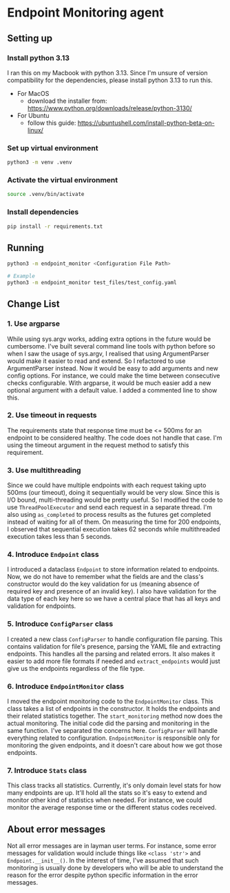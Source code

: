 # Endpoint Monitoring agent

## Setting up

### Install python 3.13
I ran this on my Macbook with python 3.13. Since I'm unsure of version compatibility for the dependencies, please install python 3.13 to run this.
* For MacOS
  * download the installer from: https://www.python.org/downloads/release/python-3130/
* For Ubuntu
  * follow this guide: https://ubuntushell.com/install-python-beta-on-linux/

### Set up virtual environment
```bash
python3 -m venv .venv
```

### Activate the virtual environment
```bash
source .venv/bin/activate
```

### Install dependencies

```bash
pip install -r requirements.txt
```

## Running

```bash
python3 -m endpoint_monitor <Configuration File Path>

# Example
python3 -m endpoint_monitor test_files/test_config.yaml
```

## Change List
### 1. Use argparse
While using sys.argv works, adding extra options in the future would be cumbersome. 
I've built several command line tools with python before so when I saw the usage of sys.argv, I realised that using ArgumentParser would make it easier to read and extend.
So I refactored to use ArgumentParser instead. Now it would be easy to add arguments and new config options. For instance, we could make the time between consecutive checks configurable.
With argparse, it would be much easier add a new optional argument with a default value. I added a commented line to show this.

### 2. Use timeout in requests
The requirements state that response time must be <= 500ms for an endpoint to be considered healthy. The code does not handle that case. 
I'm using the timeout argument in the request method to satisfy this requirement.

### 3. Use multithreading
Since we could have multiple endpoints with each request taking upto 500ms (our timeout), doing it sequentially would be very slow. Since this is I/O bound, multi-threading would be pretty useful. 
So I modified the code to use `ThreadPoolExecutor` and send each request in a separate thread. I'm also using `as_completed` to process results as the futures get completed instead of waiting for all of them.
On measuring the time for 200 endpoints, I observed that sequential execution takes 62 seconds while multithreaded execution takes less than 5 seconds.

###  4. Introduce `Endpoint` class
I introduced a dataclass `Endpoint` to store information related to endpoints.
Now, we do not have to remember what the fields are and the class's constructor would do the key validation for us (meaning absence of required key and presence of an invalid key).
I also have validation for the data type of each key here so we have a central place that has all keys and validation for endpoints.

###  5. Introduce `ConfigParser` class
I created a new class `ConfigParser` to handle configuration file parsing. This contains validation for file's presence, parsing the YAML file and extracting endpoints. 
This handles all the parsing and related errors. It also makes it easier to add more file formats if needed and `extract_endpoints` would just give us the endpoints regardless of the file type.

### 6. Introduce `EndpointMonitor` class
I moved the endpoint monitoring code to the `EndpointMonitor` class. This class takes a list of endpoints in the constructor. It holds the endpoints and their related statistics together.
The `start_monitoring` method now does the actual monitoring. The initial code did the parsing and monitoring in the same function. I've separated the concerns here. 
`ConfigParser` will handle everything related to configuration. `EndpointMonitor` is responsible only for monitoring the given endpoints, and it doesn't care about how we got those endpoints.

### 7. Introduce `Stats` class
This class tracks all statistics. Currently, it's only domain level stats for how many endpoints are up. It'll hold all the stats so it's easy to extend and monitor other kind of statistics when needed.
For instance, we could monitor the average response time or the different status codes received.

## About error messages

Not all error messages are in layman user terms. For instance, some error messages for validation would include things like `<class 'str'>` and `Endpoint.__init__()`.
In the interest of time, I've assumed that such monitoring is usually done by developers who will be able to understand the reason for the error despite python specific information in the error messages.


